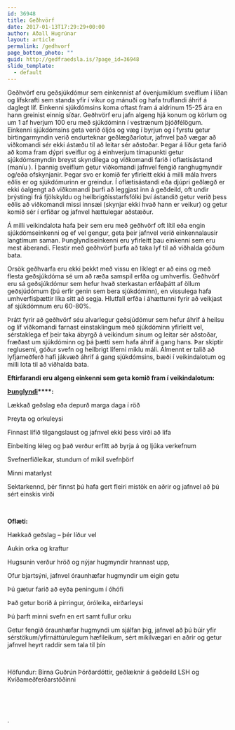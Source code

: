 ```yaml
---
id: 36948
title: Geðhvörf
date: 2017-01-13T17:29:29+00:00
author: Aðall Hugrúnar
layout: article
permalink: /gedhvorf
page_bottom_photo: ""
guid: http://gedfraedsla.is/?page_id=36948
slide_template:
  - default
---
```


Geðhvörf eru geðsjúkdómur sem einkennist af óvenjumiklum sveiflum í líðan og lífskrafti sem standa yfir í vikur og mánuði og hafa truflandi áhrif á daglegt líf. Einkenni sjúkdómsins koma oftast fram á aldrinum 15-25 ára en hann greinist einnig síðar. Geðhvörf eru jafn algeng hjá konum og körlum og um 1 af hverjum 100 eru með sjúkdóminn í vestrænum þjóðfélögum. Einkenni sjúkdómsins geta verið óljós og væg í byrjun og í fyrstu getur birtingarmyndin verið endurteknar geðlægðarlotur, jafnvel það vægar að viðkomandi sér ekki ástæðu til að leitar sér aðstoðar. Þegar á líður geta farið að koma fram dýpri sveiflur og á einhverjum tímapunkti getur sjúkdómsmyndin breyst skyndilega og viðkomandi farið í oflætisástand (maníu ). Í þannig sveiflum getur viðkomandi jafnvel fengið ranghugmyndir og/eða ofskynjanir. Þegar svo er komið fer yfirleitt ekki á milli mála hvers eðlis er og sjúkdómurinn er greindur. Í oflætisástandi eða djúpri geðlægð er ekki óalgengt að viðkomandi þurfi að leggjast inn á geðdeild, oft undir þrýstingi frá fjölskyldu og heilbrigðisstarfsfólki því ástandið getur verið þess eðlis að viðkomandi missi innsæi (skynjar ekki hvað hann er veikur) og getur komið sér í erfiðar og jafnvel hættulegar aðstæður.

Á milli veikindalota hafa þeir sem eru með geðhvörf oft lítil eða engin sjúkdómseinkenni og ef vel gengur, geta þeir jafnvel verið einkennalausir langtímum saman. Þunglyndiseinkenni eru yfirleitt þau einkenni sem eru mest áberandi. Flestir með geðhvörf þurfa að taka lyf til að viðhalda góðum bata.

Orsök geðhvarfa eru ekki þekkt með vissu en líklegt er að eins og með flesta geðsjúkdóma sé um að ræða samspil erfða og umhverfis. Geðhvörf eru sá geðsjúkdómur sem hefur hvað sterkastan erfðaþátt af öllum geðsjúdómum (þú erfir genin sem bera sjúkdóminn), en vissulega hafa umhverfisþættir líka sitt að segja. Hlutfall erfða í áhættunni fyrir að veikjast af sjúkdómnum eru 60-80%.

Þrátt fyrir að geðhvörf séu alvarlegur geðsjúdómur sem hefur áhrif á heilsu og líf viðkomandi farnast einstaklingum með sjúkdóminn yfirleitt vel, sérstaklega ef þeir taka ábyrgð á veikindum sínum og leitar sér aðstoðar, fræðast um sjúkdóminn og þá þætti sem hafa áhrif á gang hans. Þar skiptir reglusemi, góður svefn og heilbrigt líferni miklu máli. Almennt er talið að lyfjameðferð hafi jákvæð áhrif á gang sjúkdómsins, bæði í veikindalotum og milli lota til að viðhalda bata.


**Eftirfarandi eru algeng einkenni sem geta komið fram í veikindalotum:**

**<u>Þunglyndi</u>****:** 

Lækkað geðslag eða depurð marga daga í röð

Þreyta og orkuleysi

Finnast lífið tilgangslaust og jafnvel ekki þess virði að lifa

Einbeiting léleg og það verður erfitt að byrja á og ljúka verkefnum

Svefnerfiðleikar, stundum of mikil svefnþörf

Minni matarlyst

Sektarkennd, þér finnst þú hafa gert fleiri mistök en aðrir og jafnvel að þú sért einskis virði

&nbsp;

**Oflæti:** 

Hækkað geðslag – þér líður vel

Aukin orka og kraftur

Hugsunin verður hröð og nýjar hugmyndir hrannast upp,

Ofur bjartsýni, jafnvel óraunhæfar hugmyndir um eigin getu

Þú gætur farið að eyða peningum í óhófi

Það getur borið á pirringur, óróleika, eirðarleysi

Þú þarft minni svefn en ert samt fullur orku

Getur fengið óraunhæfar hugmyndi um sjálfan þig, jafnvel að þú búir yfir sérstökum/yfirnáttúrulegum hæfileikum, sért mikilvægari en aðrir og getur jafnvel heyrt raddir sem tala til þín

&nbsp;

Höfundur: Birna Guðrún Þórðardóttir, geðlæknir á geðdeild LSH og Kvíðameðferðarstöðinni

&nbsp;

&nbsp;

.

&nbsp;